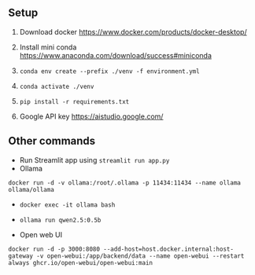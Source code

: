 ## Setup 
1. Download docker https://www.docker.com/products/docker-desktop/

2. Install mini conda https://www.anaconda.com/download/success#miniconda

3. `conda env create --prefix ./venv -f environment.yml`

4. `conda activate ./venv`

5. `pip install -r requirements.txt`

6. Google API key https://aistudio.google.com/

## Other commands
* Run Streamlit app using `streamlit run app.py`
* Ollama 
```
docker run -d -v ollama:/root/.ollama -p 11434:11434 --name ollama ollama/ollama
```


* `docker exec -it ollama bash`

* `ollama run qwen2.5:0.5b`


* Open web UI
```
docker run -d -p 3000:8080 --add-host=host.docker.internal:host-gateway -v open-webui:/app/backend/data --name open-webui --restart always ghcr.io/open-webui/open-webui:main
```
